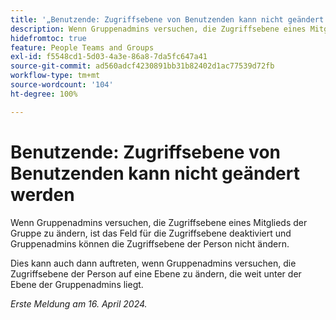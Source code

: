 ```yaml
---
title: '„Benutzende: Zugriffsebene von Benutzenden kann nicht geändert werden“'
description: Wenn Gruppenadmins versuchen, die Zugriffsebene eines Mitglieds der Gruppe zu ändern, ist das Feld für die Zugriffsebene deaktiviert und Gruppenadmins können die Zugriffsebene der Person nicht ändern.
hidefromtoc: true
feature: People Teams and Groups
exl-id: f5548cd1-5d03-4a3e-86a8-7da5fc647a41
source-git-commit: ad560adcf4230891bb31b82402d1ac77539d72fb
workflow-type: tm+mt
source-wordcount: '104'
ht-degree: 100%

---
```


# Benutzende: Zugriffsebene von Benutzenden kann nicht geändert werden


<!--
>[!NOTE]
>
>This issue was fixed on June 6, 2024.
-->

Wenn Gruppenadmins versuchen, die Zugriffsebene eines Mitglieds der Gruppe zu ändern, ist das Feld für die Zugriffsebene deaktiviert und Gruppenadmins können die Zugriffsebene der Person nicht ändern.

Dies kann auch dann auftreten, wenn Gruppenadmins versuchen, die Zugriffsebene der Person auf eine Ebene zu ändern, die weit unter der Ebene der Gruppenadmins liegt.

_Erste Meldung am 16. April 2024._
